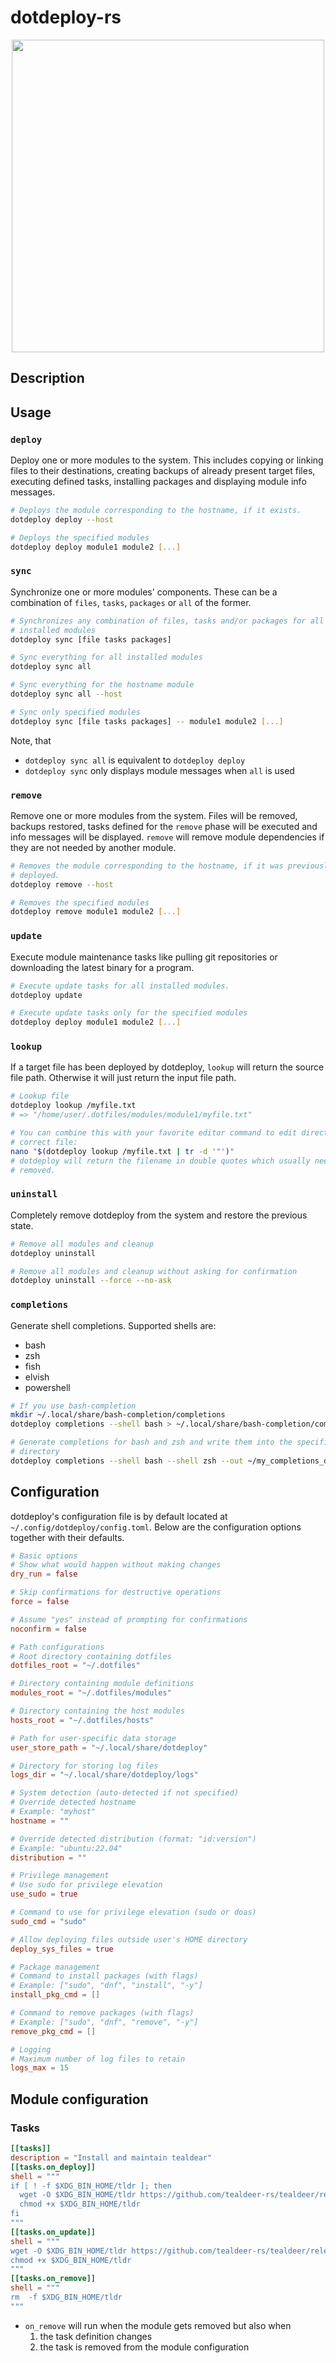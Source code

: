 # dotdeploy-rs

<p align="center">
<img src="https://github.com/FrauH0lle/dotdeploy-rs/assets/10484857/42731565-6950-4671-8edd-f73a10fb3c80" width="500">
</p>

## Description

## Usage 

### `deploy`

Deploy one or more modules to the system. This includes copying or linking files
to their destinations, creating backups of already present target files,
executing defined tasks, installing packages and displaying module info
messages.

``` sh
# Deploys the module corresponding to the hostname, if it exists.
dotdeploy deploy --host

# Deploys the specified modules
dotdeploy deploy module1 module2 [...]
```

### `sync`

Synchronize one or more modules' components. These can be a combination of
`files`, `tasks`, `packages` or `all` of the former.

``` sh
# Synchronizes any combination of files, tasks and/or packages for all 
# installed modules
dotdeploy sync [file tasks packages]

# Sync everything for all installed modules
dotdeploy sync all

# Sync everything for the hostname module
dotdeploy sync all --host

# Sync only specified modules
dotdeploy sync [file tasks packages] -- module1 module2 [...]
```

Note, that 
* `dotdeploy sync all` is equivalent to `dotdeploy deploy`
* `dotdeploy sync` only displays module messages when `all` is used

### `remove`

Remove one or more modules from the system. Files will be removed, backups
restored, tasks defined for the `remove` phase will be executed and info
messages will be displayed. `remove` will remove module dependencies if they are
not needed by another module.

``` sh
# Removes the module corresponding to the hostname, if it was previously 
# deployed.
dotdeploy remove --host

# Removes the specified modules
dotdeploy remove module1 module2 [...]
```

### `update`

Execute module maintenance tasks like pulling git repositories or downloading
the latest binary for a program.

``` sh
# Execute update tasks for all installed modules.
dotdeploy update

# Execute update tasks only for the specified modules
dotdeploy deploy module1 module2 [...]
```

### `lookup`

If a target file has been deployed by dotdeploy, `lookup` will return the source
file path. Otherwise it will just return the input file path.

``` sh
# Lookup file
dotdeploy lookup /myfile.txt
# => "/home/user/.dotfiles/modules/module1/myfile.txt" 

# You can combine this with your favorite editor command to edit directly the 
# correct file:
nano "$(dotdeploy lookup /myfile.txt | tr -d '"')"
# dotdeploy will return the filename in double quotes which usually need to be 
# removed.
```

### `uninstall`

Completely remove dotdeploy from the system and restore the previous state. 

``` sh
# Remove all modules and cleanup
dotdeploy uninstall

# Remove all modules and cleanup without asking for confirmation
dotdeploy uninstall --force --no-ask
```

### `completions`

Generate shell completions. Supported shells are: 
* bash
* zsh
* fish
* elvish
* powershell

``` sh
# If you use bash-completion
mkdir ~/.local/share/bash-completion/completions
dotdeploy completions --shell bash > ~/.local/share/bash-completion/completions/dotdeploy.bash

# Generate completions for bash and zsh and write them into the specified 
# directory
dotdeploy completions --shell bash --shell zsh --out ~/my_completions_dir
```

## Configuration

dotdeploy's configuration file is by default located at
`~/.config/dotdeploy/config.toml`. Below are the configuration options together
with their defaults.

``` toml
# Basic options
# Show what would happen without making changes
dry_run = false

# Skip confirmations for destructive operations
force = false 

# Assume "yes" instead of prompting for confirmations
noconfirm = false

# Path configurations
# Root directory containing dotfiles
dotfiles_root = "~/.dotfiles"

# Directory containing module definitions
modules_root = "~/.dotfiles/modules"

# Directory containing the host modules 
hosts_root = "~/.dotfiles/hosts"

# Path for user-specific data storage
user_store_path = "~/.local/share/dotdeploy"

# Directory for storing log files
logs_dir = "~/.local/share/dotdeploy/logs"

# System detection (auto-detected if not specified)
# Override detected hostname
# Example: "myhost"
hostname = ""

# Override detected distribution (format: "id:version")
# Example: "ubuntu:22.04"
distribution = ""

# Privilege management
# Use sudo for privilege elevation
use_sudo = true

# Command to use for privilege elevation (sudo or doas)
sudo_cmd = "sudo"

# Allow deploying files outside user's HOME directory
deploy_sys_files = true

# Package management
# Command to install packages (with flags)
# Example: ["sudo", "dnf", "install", "-y"]
install_pkg_cmd = []

# Command to remove packages (with flags)
# Example: ["sudo", "dnf", "remove", "-y"]
remove_pkg_cmd = []

# Logging
# Maximum number of log files to retain
logs_max = 15
```

## Module configuration

### Tasks

``` toml
[[tasks]]
description = "Install and maintain tealdear"
[[tasks.on_deploy]]
shell = """
if [ ! -f $XDG_BIN_HOME/tldr ]; then
  wget -O $XDG_BIN_HOME/tldr https://github.com/tealdeer-rs/tealdeer/releases/latest/download/tealdeer-linux-x86_64-musl
  chmod +x $XDG_BIN_HOME/tldr
fi
"""
[[tasks.on_update]]
shell = """
wget -O $XDG_BIN_HOME/tldr https://github.com/tealdeer-rs/tealdeer/releases/latest/download/tealdeer-linux-x86_64-musl
chmod +x $XDG_BIN_HOME/tldr
"""
[[tasks.on_remove]]
shell = """
rm  -f $XDG_BIN_HOME/tldr
"""
```
* `on_remove` will run when the module gets removed but also when 
  1. the task definition changes
  2. the task is removed from the module configuration
  

